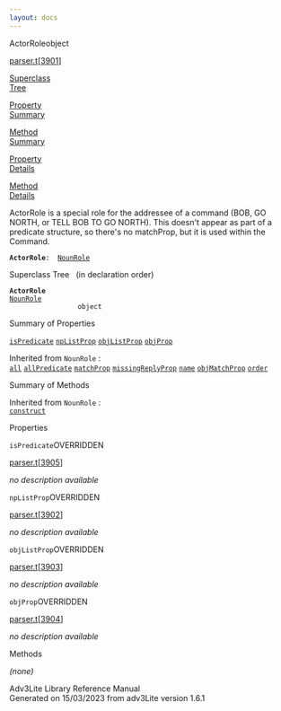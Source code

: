 ```yaml
---
layout: docs
---
```

<span class="title">ActorRole</span><span class="type">object</span>

[parser.t](../file/parser.t.html)\[[3901](../source/parser.t.html#3901)\]

[Superclass  
Tree](#_SuperClassTree_)

[Property  
Summary](#_PropSummary_)

[Method  
Summary](#_MethodSummary_)

[Property  
Details](#_Properties_)

[Method  
Details](#_Methods_)



ActorRole is a special role for the addressee of a command (BOB, GO
NORTH, or TELL BOB TO GO NORTH). This doesn't appear as part of a
predicate structure, so there's no matchProp, but it is used within the
Command.

**`ActorRole`**` :   `[`NounRole`](../object/NounRole.html)



<span id="_SuperClassTree_"></span>



<span class="hdln">Superclass Tree</span>   (in declaration order)



**`ActorRole`**  
[`NounRole`](../object/NounRole.html)  
`                 object`  
<span id="_PropSummary_"></span>



<span class="hdln">Summary of Properties</span>  



[`isPredicate`](#isPredicate) [`npListProp`](#npListProp) [`objListProp`](#objListProp) [`objProp`](#objProp)

Inherited from `NounRole` :  
[`all`](../object/NounRole.html#all) [`allPredicate`](../object/NounRole.html#allPredicate) [`matchProp`](../object/NounRole.html#matchProp) [`missingReplyProp`](../object/NounRole.html#missingReplyProp) [`name`](../object/NounRole.html#name) [`objMatchProp`](../object/NounRole.html#objMatchProp) [`order`](../object/NounRole.html#order)

<span id="_MethodSummary_"></span>



<span class="hdln">Summary of Methods</span>  





Inherited from `NounRole` :  
[`construct`](../object/NounRole.html#construct)

<span id="_Properties_"></span>



<span class="hdln">Properties</span>  



<span id="isPredicate"></span>

`isPredicate`<span class="rem">OVERRIDDEN</span>

[parser.t](../file/parser.t.html)\[[3905](../source/parser.t.html#3905)\]



*no description available*



<span id="npListProp"></span>

`npListProp`<span class="rem">OVERRIDDEN</span>

[parser.t](../file/parser.t.html)\[[3902](../source/parser.t.html#3902)\]



*no description available*



<span id="objListProp"></span>

`objListProp`<span class="rem">OVERRIDDEN</span>

[parser.t](../file/parser.t.html)\[[3903](../source/parser.t.html#3903)\]



*no description available*



<span id="objProp"></span>

`objProp`<span class="rem">OVERRIDDEN</span>

[parser.t](../file/parser.t.html)\[[3904](../source/parser.t.html#3904)\]



*no description available*



<span id="_Methods_"></span>



<span class="hdln">Methods</span>  



*(none)*



Adv3Lite Library Reference Manual  
Generated on 15/03/2023 from adv3Lite version 1.6.1



